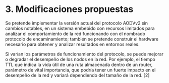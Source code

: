 # 3. Modificaciones propuestas

Se pretende implementar la versión actual del protocolo AODVv2 sin cambios notables, en un sistema embebido con recursos limitados para analizar el comportamiento de la red funcionando con el nombrado protocolo de encaminamiento; también se pretende construir el hardware necesario para obtener y analizar resultados en entornos reales.

Si varían los parámetros de funcionamiento del protocolo, se puede mejorar o degradar el desempeño de los nodos en la red. Por ejemplo, el tiempo TTL que indica la vida útil de una ruta almacenada dentro de un router, parámetro de vital importancia, que podría tener un fuerte impacto en el desempeño de la red y variará dependiendo del tamaño de la red. [2]
